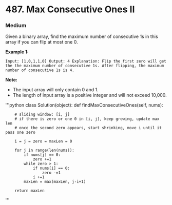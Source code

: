 # 487. Max Consecutive Ones II
### Medium

Given a binary array, find the maximum number of consecutive 1s in this array if you can flip at most one 0.

**Example 1:**

`
Input: [1,0,1,1,0]
Output: 4
Explanation: Flip the first zero will get the the maximum number of consecutive 1s.
    After flipping, the maximum number of consecutive 1s is 4.
`

**Note:**
* The input array will only contain 0 and 1.
* The length of input array is a positive integer and will not exceed 10,000.

'''python
class Solution(object):
    def findMaxConsecutiveOnes(self, nums):
    
        # sliding window: [i, j]
        # if there is zero or one 0 in [i, j], keep growing, update max len
        # once the second zero appears, start shrinking, move i until it pass one zero
        
        i = j = zero = maxLen = 0
        
        for j in range(len(nums)):
            if nums[j] == 0:
                zero +=1
            while zero > 1:
                if nums[i] == 0:
                    zero -=1
                i +=1
            maxLen = max(maxLen, j-i+1)
        
        return maxLen
'''

